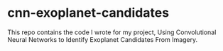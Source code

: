 # cnn-exoplanet-candidates
 This repo contains the code I wrote for my project, Using Convolutional Neural Networks to Identify Exoplanet Candidates From Imagery.
